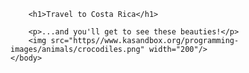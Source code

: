 <!DOCTYPE html>
<html>
    <head>
        <meta charset="utf-8">
        <title>project: Travel webpage</title>
    </head>
    <body>
    
        <h1>Travel to Costa Rica</h1>
        
        <p>...and you'll get to see these beauties!</p>
        <img src="https//www.kasandbox.org/programming-images/animals/crocodiles.png" width="200"/>
    </body>
</html>
